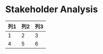# Stakeholder Analysis
| 列1 | 列2 | 列3 |
| --- | --- | --- |
| 1   | 2   | 3   |
| 4   | 5   | 6   |

